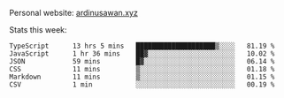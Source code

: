 Personal website: [ardinusawan.xyz](https://ardinusawan.xyz)

Stats this week:
<!--START_SECTION:waka-->

```text
TypeScript      13 hrs 5 mins   ████████████████████▒░░░░   81.19 %
JavaScript      1 hr 36 mins    ██▓░░░░░░░░░░░░░░░░░░░░░░   10.02 %
JSON            59 mins         █▓░░░░░░░░░░░░░░░░░░░░░░░   06.14 %
CSS             11 mins         ▒░░░░░░░░░░░░░░░░░░░░░░░░   01.18 %
Markdown        11 mins         ▒░░░░░░░░░░░░░░░░░░░░░░░░   01.15 %
CSV             1 min           ░░░░░░░░░░░░░░░░░░░░░░░░░   00.19 %
```

<!--END_SECTION:waka-->
